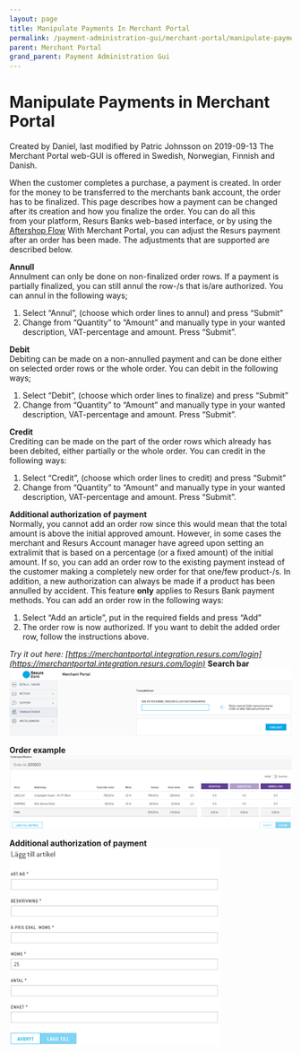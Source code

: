 ```yaml
---
layout: page
title: Manipulate Payments In Merchant Portal
permalink: /payment-administration-gui/merchant-portal/manipulate-payments-in-merchant-portal/
parent: Merchant Portal
grand_parent: Payment Administration Gui
---
```




# Manipulate Payments in Merchant Portal 
Created by Daniel, last modified by Patric Johnsson on 2019-09-13
The Merchant Portal web-GUI is offered in Swedish, Norwegian, Finnish
and Danish.
  
When the customer completes a purchase, a payment is created. In order
for the money to be transferred to the merchants bank account, the order
has to be finalized. This page describes how a payment can be changed
after its creation and how you finalize the order. You can do all this
from your platform, Resurs Banks web-based interface, or by using the
[Aftershop
Flow](https://test.resurs.com/docs/display/ecom/After+Shop+Service+API)
With Merchant Portal, you can adjust the Resurs payment after an order
has been made. The adjustments that are supported are described below.
  
**Annull**  
Annulment can only be done on non-finalized order rows. If a payment is
partially finalized, you can still annul the row-/s that is/are
authorized.
You can annul in the following ways;  
1. Select “Annul”, (choose which order lines to annul) and press
“Submit”  
2. Change from “Quantity” to “Amount” and manually type in your wanted
description, VAT-percentage and amount. Press “Submit”.
  
**Debit**  
Debiting can be made on a non-annulled payment and can be done either on
selected order rows or the whole order.
You can debit in the following ways;  
1. Select “Debit”, (choose which order lines to finalize) and press
“Submit”  
2. Change from “Quantity” to “Amount” and manually type in your wanted
description, VAT-percentage and amount. Press “Submit”.
  
**Credit**  
Crediting can be made on the part of the order rows which already has
been debited, either partially or the whole order.
You can credit in the following ways:  
1. Select “Credit”, (choose which order lines to credit) and press
“Submit”  
2. Change from “Quantity” to “Amount” and manually type in your wanted
description, VAT-percentage and amount. Press “Submit”.
  
**Additional authorization of payment**  
Normally, you cannot add an order row since this would mean that the
total amount is above the initial approved amount. However, in some
cases the merchant and Resurs Account manager have agreed upon setting
an extralimit that is based on a percentage (or a fixed amount) of the
initial amount. If so, you can add an order row to the existing payment
instead of the customer making a completely new order for that one/few
product-/s.
In addition, a new authorization can always be made if a product has
been annulled by accident.
This feature **only** applies to Resurs Bank payment methods.
You can add an order row in the following ways:  
1. Select “Add an article”, put in the required fields and press “Add”  
2. The order row is now authorized. If you want to debit the added order
row, follow the instructions above.
  
*Try it out
here: [https://merchantportal.integration.resurs.com/login](https://merchantportal.integration.resurs.com/login)*
**Search bar**
![](../../../attachments/16057107/16057131.png)
  
  
  
**Order example**
![](../../../attachments/16057107/16057132.png)
  
  
  
**Additional authorization of payment**
![](../../../attachments/16057107/16057134.png)
